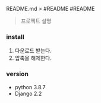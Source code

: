 README.md > #README
 #README
>프로젝트 설명


### install
1. 다운로드 받는다.
2. 압축을 해제한다.


### version 
- python 3.8.7
- Django 2.2